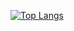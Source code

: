 [![Top Langs](https://github-readme-stats.vercel.app/api/top-langs/?username=SETSUNAyyw&theme=dracula&layout=compact)](https://github.com/anuraghazra/github-readme-stats)

<!--
**SETSUNAyyw/SETSUNAyyw** is a ✨ _special_ ✨ repository because its `README.md` (this file) appears on your GitHub profile.

Here are some ideas to get you started:

- 🔭 I’m currently working on ...
- 🌱 I’m currently learning ...
- 👯 I’m looking to collaborate on ...
- 🤔 I’m looking for help with ...
- 💬 Ask me about ...
- 📫 How to reach me: ...
- 😄 Pronouns: ...
- ⚡ Fun fact: ...
-->
